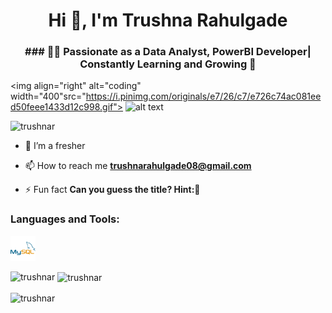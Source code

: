 
<h1 align="center">Hi 👋, I'm Trushna Rahulgade</h1>
<h3 align="center">### 👨‍💻 Passionate as a Data Analyst, PowerBI Developer| Constantly Learning and Growing 🚀</h3>

<img align="right" alt="coding" width="400"src="https://i.pinimg.com/originals/e7/26/c7/e726c74ac081eed50feee1433d12c998.gif">
![alt text]("https://i.pinimg.com/originals/e7/26/c7/e726c74ac081eed50feee1433d12c998.gif")

<p align="left"> <img src="https://komarev.com/ghpvc/?username=trushnar&label=Profile%20views&color=0e75b6&style=flat" alt="trushnar" /> </p>

- 🔭 I’m a fresher 

- 📫 How to reach me **trushnarahulgade08@gmail.com**

- ⚡ Fun fact **Can you guess the title? Hint:💃**


<p align="left">
</p>

<h3 align="left">Languages and Tools:</h3>
<p align="left"> <a href="https://www.mysql.com/" target="_blank" rel="noreferrer"> <img src="https://raw.githubusercontent.com/devicons/devicon/master/icons/mysql/mysql-original-wordmark.svg" alt="mysql" width="40" height="40"/> </a> </p>

<p><img align="left" src="https://github-readme-stats.vercel.app/api/top-langs?username=trushnar&show_icons=true&locale=en&layout=compact" alt="trushnar" /></p>

<p>&nbsp;<img align="center" src="https://github-readme-stats.vercel.app/api?username=trushnar&show_icons=true&locale=en" alt="trushnar" /></p>

<p><img align="center" src="https://github-readme-streak-stats.herokuapp.com/?user=trushnar&" alt="trushnar" /></p>
